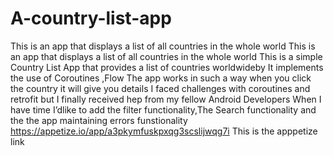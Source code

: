 # A-country-list-app
This is an app that displays a list of all countries in the whole world
This is an app that displays a list of all countries in the whole world 
This is a simple Country List App that provides a list of countries worldwideby It implements the use of Coroutines ,Flow 
The app works in such a way when you click the country it will give you details I faced challenges with coroutines and retrofit but I finally received hep from my fellow Android Developers
When I have time I’dlike to add the filter functionality,The Search functionality and the the app maintaining errors funstionality
https://appetize.io/app/a3pkymfuskpxqg3scslijwqg7i This is the apppetize link
